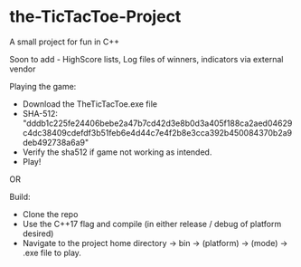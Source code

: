 # the-TicTacToe-Project

A small project for fun in C++

Soon to add - HighScore lists, Log files of winners, indicators via external vendor

Playing the game:
 - Download the TheTicTacToe.exe file
 - SHA-512:
 "dddb1c225fe24406bebe2a47b7cd42d3e8b0d3a405f188ca2aed04629c4dc38409cdefdf3b51feb6e4d44c7e4f2b8e3cca392b450084370b2a9deb492738a6a9"
 - Verify the sha512 if game not working as intended.
 - Play!
 
OR

Build:
 - Clone the repo
 - Use the C++17 flag and compile (in either release / debug of platform desired)
 - Navigate to the project home directory -> bin -> (platform) -> (mode) -> .exe file to play.
